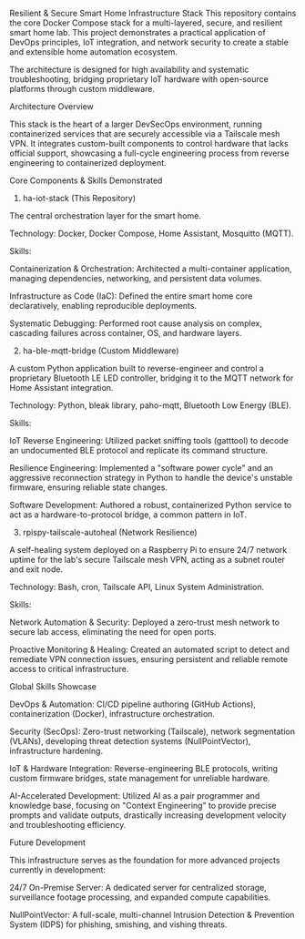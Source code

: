 Resilient & Secure Smart Home Infrastructure Stack
This repository contains the core Docker Compose stack for a multi-layered, secure, and resilient smart home lab. This project demonstrates a practical application of DevOps principles, IoT integration, and network security to create a stable and extensible home automation ecosystem.

The architecture is designed for high availability and systematic troubleshooting, bridging proprietary IoT hardware with open-source platforms through custom middleware.

Architecture Overview

This stack is the heart of a larger DevSecOps environment, running containerized services that are securely accessible via a Tailscale mesh VPN. It integrates custom-built components to control hardware that lacks official support, showcasing a full-cycle engineering process from reverse engineering to containerized deployment.

Core Components & Skills Demonstrated

1. ha-iot-stack (This Repository)

The central orchestration layer for the smart home.

Technology: Docker, Docker Compose, Home Assistant, Mosquitto (MQTT).

Skills:

Containerization & Orchestration: Architected a multi-container application, managing dependencies, networking, and persistent data volumes.

Infrastructure as Code (IaC): Defined the entire smart home core declaratively, enabling reproducible deployments.

Systematic Debugging: Performed root cause analysis on complex, cascading failures across container, OS, and hardware layers.

2. ha-ble-mqtt-bridge (Custom Middleware)

A custom Python application built to reverse-engineer and control a proprietary Bluetooth LE LED controller, bridging it to the MQTT network for Home Assistant integration.

Technology: Python, bleak library, paho-mqtt, Bluetooth Low Energy (BLE).

Skills:

IoT Reverse Engineering: Utilized packet sniffing tools (gatttool) to decode an undocumented BLE protocol and replicate its command structure.

Resilience Engineering: Implemented a "software power cycle" and an aggressive reconnection strategy in Python to handle the device's unstable firmware, ensuring reliable state changes.

Software Development: Authored a robust, containerized Python service to act as a hardware-to-protocol bridge, a common pattern in IoT.

3. rpispy-tailscale-autoheal (Network Resilience)

A self-healing system deployed on a Raspberry Pi to ensure 24/7 network uptime for the lab's secure Tailscale mesh VPN, acting as a subnet router and exit node.

Technology: Bash, cron, Tailscale API, Linux System Administration.

Skills:

Network Automation & Security: Deployed a zero-trust mesh network to secure lab access, eliminating the need for open ports.

Proactive Monitoring & Healing: Created an automated script to detect and remediate VPN connection issues, ensuring persistent and reliable remote access to critical infrastructure.

Global Skills Showcase

DevOps & Automation: CI/CD pipeline authoring (GitHub Actions), containerization (Docker), infrastructure orchestration.

Security (SecOps): Zero-trust networking (Tailscale), network segmentation (VLANs), developing threat detection systems (NullPointVector), infrastructure hardening.

IoT & Hardware Integration: Reverse-engineering BLE protocols, writing custom firmware bridges, state management for unreliable hardware.

AI-Accelerated Development: Utilized AI as a pair programmer and knowledge base, focusing on "Context Engineering" to provide precise prompts and validate outputs, drastically increasing development velocity and troubleshooting efficiency.

Future Development

This infrastructure serves as the foundation for more advanced projects currently in development:

24/7 On-Premise Server: A dedicated server for centralized storage, surveillance footage processing, and expanded compute capabilities.

NullPointVector: A full-scale, multi-channel Intrusion Detection & Prevention System (IDPS) for phishing, smishing, and vishing threats.
